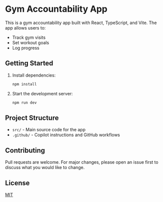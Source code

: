 # Gym Accountability App

This is a gym accountability app built with React, TypeScript, and Vite. The app allows users to:

- Track gym visits
- Set workout goals
- Log progress

## Getting Started

1. Install dependencies:
   ```sh
   npm install
   ```
2. Start the development server:
   ```sh
   npm run dev
   ```

## Project Structure
- `src/` - Main source code for the app
- `.github/` - Copilot instructions and GitHub workflows

## Contributing
Pull requests are welcome. For major changes, please open an issue first to discuss what you would like to change.

## License
[MIT](LICENSE)
